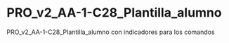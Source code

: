 # PRO_v2_AA-1-C28_Plantilla_alumno
PRO_v2_AA-1-C28_Plantilla_alumno con indicadores para los comandos
